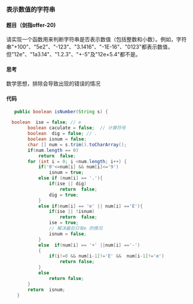 ###  表示数值的字符串

####  题目（剑指offer-20)

请实现一个函数用来判断字符串是否表示数值（包括整数和小数）。例如，字符串"+100"、"5e2"、"-123"、"3.1416"、"-1E-16"、"0123"都表示数值，但"12e"、"1a3.14"、"1.2.3"、"+-5"及"12e+5.4"都不是。

####   思考

数学思想，排除会导致出现的错误的情况

####  代码

```java
   public boolean isNumber(String s) {

  boolean  ise = false; // e
        boolean caculate = false;  // 计算符号
        boolean  dig = false; // .
        boolean isnum = false;
        char [] num = s.trim().toCharArray();
        if(num.length == 0)
            return  false;
        for (int i = 0; i <num.length; i++) {
            if('0'<=num[i] && num[i]<='9')
                isnum = true;
            else if (num[i] == '.'){
                if(ise || dig)
                    return  false;
                dig = true;
            }
            else if(num[i] == 'e' || num[i] =='E'){
                if(ise || !isnum)
                    return  false;
                ise = true;
                // 解决最后只有e 的情况
                isnum = false;
            }
            else  if(num[i] == '+' ||num[i] =='-')
            {
                if(i!=0 && num[i-1]!='E' &&  num[i-1]!='e')
                    return false;
            }
            else
                return false;
        }
        return  isnum;
    }
```

